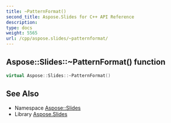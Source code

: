```yaml
---
title: ~PatternFormat()
second_title: Aspose.Slides for C++ API Reference
description: 
type: docs
weight: 5565
url: /cpp/aspose.slides/~patternformat/
---
```

## Aspose::Slides::~PatternFormat() function




```cpp
virtual Aspose::Slides::~PatternFormat()
```

## See Also

* Namespace [Aspose::Slides](./)
* Library [Aspose.Slides](../)